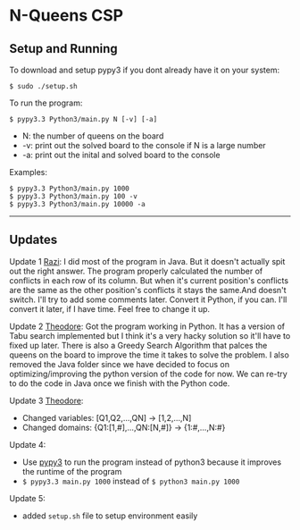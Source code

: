 # N-Queens CSP

## Setup and Running
To download and setup pypy3 if you dont already have it on your system:
```
$ sudo ./setup.sh
```

To run the program:
```
$ pypy3.3 Python3/main.py N [-v] [-a]
```

- N: the number of queens on the board
- -v: print out the solved board to the console if N is a large number
- -a: print out the inital and solved board to the console

Examples:
```
$ pypy3.3 Python3/main.py 1000
$ pypy3.3 Python3/main.py 100 -v
$ pypy3.3 Python3/main.py 10000 -a
```

---

## Updates
Update 1 [Razi][Razi]: I did most of the program in Java. But it doesn't actually spit out the right answer.
The program properly calculated the number of conflicts in each row of its column.
But when it's current position's conflicts are the same as the other position's conflicts it stays the same.And doesn't switch.
I'll try to add some comments later. Convert it Python, if you can. I'll convert it later, if I have time. Feel free to change it up.

Update 2 [Theodore][Theodore]: Got the program working in Python. It has a version of Tabu search implemented but I think it's a very hacky solution so it'll have to fixed up later.
There is also a Greedy Search Algorithm that palces the queens on the board to improve the time it takes to solve the problem.
I also removed the Java folder since we have decided to focus on optimizing/improving the python version of the code for now. We can re-try to do the code in Java once we finish with the Python code.


Update 3 [Theodore][Theodore]:
- Changed variables: [Q1,Q2,...,QN] -> [1,2,...,N]
- Changed domains: {Q1:[1,#],...,QN:[N,#]} -> {1:#,...,N:#}

Update 4:
- Use [pypy3][PyPy] to run the program instead of python3 because it improves the runtime of the program
- ```$ pypy3.3 main.py 1000``` instead of ```$ python3 main.py 1000```

Update 5:
- added ```setup.sh``` file to setup environment easily


<!-- links -->
[Razi]:     https://github.com/RaziAbbasi
[Theodore]: https://github.com/th30retical
[PyPy]:     http://pypy.org/
